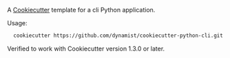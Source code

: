 A [Cookiecutter](http://cookiecutter.readthedocs.org/en/latest/index.html) template for a cli Python application.

Usage:

```bash
  cookiecutter https://github.com/dynamist/cookiecutter-python-cli.git
```

Verified to work with Cookiecutter version 1.3.0 or later.
